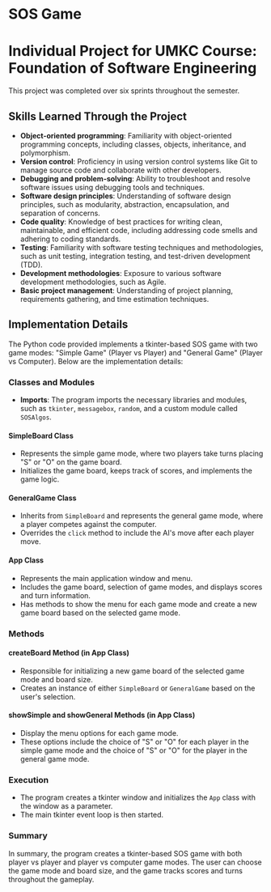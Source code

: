 # SOS Game

# Individual Project for UMKC Course: Foundation of Software Engineering

This project was completed over six sprints throughout the semester.

## Skills Learned Through the Project

- **Object-oriented programming**: Familiarity with object-oriented programming concepts, including classes, objects, inheritance, and polymorphism.
- **Version control**: Proficiency in using version control systems like Git to manage source code and collaborate with other developers.
- **Debugging and problem-solving**: Ability to troubleshoot and resolve software issues using debugging tools and techniques.
- **Software design principles**: Understanding of software design principles, such as modularity, abstraction, encapsulation, and separation of concerns.
- **Code quality**: Knowledge of best practices for writing clean, maintainable, and efficient code, including addressing code smells and adhering to coding standards.
- **Testing**: Familiarity with software testing techniques and methodologies, such as unit testing, integration testing, and test-driven development (TDD).
- **Development methodologies**: Exposure to various software development methodologies, such as Agile.
- **Basic project management**: Understanding of project planning, requirements gathering, and time estimation techniques.

## Implementation Details

The Python code provided implements a tkinter-based SOS game with two game modes: "Simple Game" (Player vs Player) and "General Game" (Player vs Computer). Below are the implementation details:

### Classes and Modules

- **Imports**: The program imports the necessary libraries and modules, such as `tkinter`, `messagebox`, `random`, and a custom module called `SOSAlgos`.

#### SimpleBoard Class

- Represents the simple game mode, where two players take turns placing "S" or "O" on the game board.
- Initializes the game board, keeps track of scores, and implements the game logic.

#### GeneralGame Class

- Inherits from `SimpleBoard` and represents the general game mode, where a player competes against the computer.
- Overrides the `click` method to include the AI's move after each player move.

#### App Class

- Represents the main application window and menu.
- Includes the game board, selection of game modes, and displays scores and turn information.
- Has methods to show the menu for each game mode and create a new game board based on the selected game mode.

### Methods

#### createBoard Method (in App Class)

- Responsible for initializing a new game board of the selected game mode and board size.
- Creates an instance of either `SimpleBoard` or `GeneralGame` based on the user's selection.

#### showSimple and showGeneral Methods (in App Class)

- Display the menu options for each game mode.
- These options include the choice of "S" or "O" for each player in the simple game mode and the choice of "S" or "O" for the player in the general game mode.

### Execution

- The program creates a tkinter window and initializes the `App` class with the window as a parameter.
- The main tkinter event loop is then started.

### Summary

In summary, the program creates a tkinter-based SOS game with both player vs player and player vs computer game modes. The user can choose the game mode and board size, and the game tracks scores and turns throughout the gameplay.
